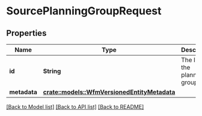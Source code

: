 # SourcePlanningGroupRequest

## Properties

Name | Type | Description | Notes
------------ | ------------- | ------------- | -------------
**id** | **String** | The ID of the planning group | 
**metadata** | [**crate::models::WfmVersionedEntityMetadata**](WfmVersionedEntityMetadata.md) |  | 

[[Back to Model list]](../README.md#documentation-for-models) [[Back to API list]](../README.md#documentation-for-api-endpoints) [[Back to README]](../README.md)


